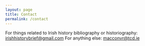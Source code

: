 ```yaml
---
layout: page
title: Contact
permalink: /contact
---
```

For things related to Irish history bibliography or historiography: irishhistorybrief@gmail.com
For anything else: macconvr@tcd.ie

